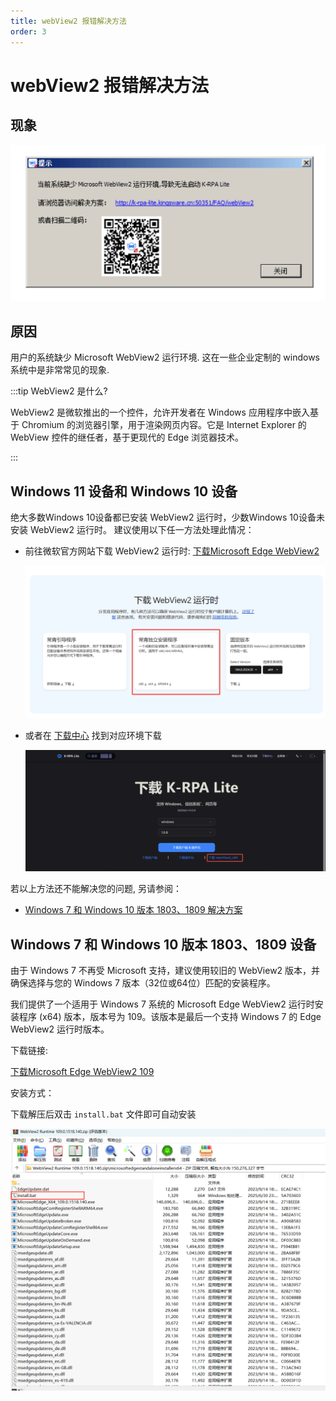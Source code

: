 ```yaml
---
title: webView2 报错解决方法
order: 3
---
```


# webView2 报错解决方法

## 现象

![缺少MicrosoftWebView2运行环境](./assets/webView2/缺少MicrosoftWebView2运行环境.png)

## 原因

用户的系统缺少 Microsoft WebView2 运行环境. 这在一些企业定制的 windows 系统中是非常常见的现象.

:::tip WebView2 是什么?

WebView2 是微软推出的一个控件，允许开发者在 Windows 应用程序中嵌入基于 Chromium 的浏览器引擎，用于渲染网页内容。它是 Internet Explorer 的 WebView 控件的继任者，基于更现代的 Edge 浏览器技术。

:::

## Windows 11 设备和 Windows 10 设备

绝大多数Windows 10设备都已安装 WebView2 运行时，少数Windows 10设备未安装 WebView2 运行时。 建议使用以下任一方法处理此情况：

- 前往微软官方网站下载 WebView2 运行时: [下载Microsoft Edge WebView2](https://developer.microsoft.com/zh-cn/microsoft-edge/webview2/?form=MA13LH)

  ![alt text](assets/webView2/d8cddf2abfb7f7500252f6b7149ec82.png)

- 或者在 [下载中心](/Download) 找到对应环境下载

  ![alt text](assets/webView2/image.png)

若以上方法还不能解决您的问题, 另请参阅：

- [Windows 7 和 Windows 10 版本 1803、1809 解决方案](./webView2#windows-7-%E5%92%8C-windows-10-%E7%89%88%E6%9C%AC-1803%E3%80%811809-%E8%A7%A3%E5%86%B3%E6%96%B9%E6%A1%88)

## Windows 7 和 Windows 10 版本 1803、1809 设备

由于 Windows 7 不再受 Microsoft 支持，建议使用较旧的 WebView2 版本，并确保选择与您的 Windows 7 版本（32位或64位）匹配的安装程序。

我们提供了一个适用于 Windows 7 系统的 Microsoft Edge WebView2 运行时安装程序 (x64) 版本，版本号为 109。该版本是最后一个支持 Windows 7 的 Edge WebView2 运行时版本。

下载链接:

[下载Microsoft Edge WebView2 109](https://www.kingsware.cn/krpalite/package/webView2/Windows7/x64/WebView2%20Runtime%20109.0.1518.140.zip)

安装方式：

下载解压后双击 `install.bat` 文件即可自动安装

![alt text](./assets/webView2/d023c54b3c2bea8ea9c4b646dbf89e9a.png)
